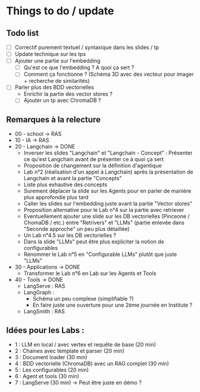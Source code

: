 # Things to do / update

## Todo list
- [ ] Correctif purement textuel / syntaxique dans les slides / tp
- [ ] Update technique sur les tps
- [ ] Ajouter une partie sur l'embedding
    - [ ] Qu'est ce que l'embedding ? A quoi ça sert ?
    - [ ] Comment ça fonctionne ? (Schéma 3D avec des vecteur pour imager + recherche de similarités)
- [ ] Parler plus des BDD vectorielles
    - Enrichir la partie des vector stores ?
    - [ ] Ajouter un tp avec ChromaDB ?

## Remarques à la relecture
- 00 - school -> RAS
- 10 - IA -> RAS
- 20 - Langchain -> DONE
    - Inverser les slides "Langchain" et "Langchain - Concept" : Présenter ce qu'est Langchain avant de présenter ce à quoi ça sert
    - Proposition de changement sur la définition d'agentique
    - Lab n°2 (réalisation d'un appel à Langchain) après la présentation de Langchain et avant la partie "Concepts"
    - Liste plus exhautive des concepts
    - Surement déplacer la slide sur les Agents pour en parler de manière plus approfondie plus tard
    - Caller les slides sur l'embedding juste avant la partie "Vector stores"
    - Proposition alternative pour le Lab n°4 sur la partie avec retriever
    - Eventuellement ajouter une slide sur les DB vectorielles (Pinceone / ChomaDB / etc.) entre "Retrivers" et "LLMs" (partie enlevée dans "Seconde approche" un peu plus détaillée)
    - Un Lab n°4.5 sur les DB vectorielles ?
    - Dans la slide "LLMs" peut être plus expliciter la notion de configurables
    - Renommer le Lab n°5 en "Configurable LLMs" plutôt que juste "LLMs"
- 30 - Applications -> DONE
    - Transformer le Lab n°6 en Lab sur les Agents et Tools
- 40 - Tools -> DONE
    - LangServe : RAS
    - LangGraph :
        - Schéma un peu complexe (simplifiable ?)
        - En faire juste une ouverture pour une 2ème journée en Institute ?
    - LangSmith : RAS

## Idées pour les Labs :
- 1 : LLM en local / avec vertex et requête de base (20 min)
- 2 : Chaines avec template et parser (20 min)
- 3 : Document loader (30 min)
- 4 : BDD vectorielle (ChromaDB) avec un RAG complet (30 min)
- 5 : Les configurables (20 min)
- 6 : Agent et tools (30 min)
- 7 : LangServe (30 min) -> Peut être juste en démo ?